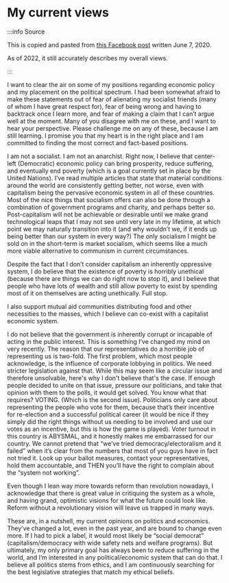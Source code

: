 # My current views

:::info Source

This is copied and pasted from [this Facebook post](https://www.facebook.com/elias.jackson2/posts/2761423727208036) written June 7, 2020. 

As of 2022, it still accurately describes my overall views.

:::

I want to clear the air on some of my positions regarding economic policy and my placement on the political spectrum. I had been somewhat afraid to make these statements out of fear of alienating my socialist friends (many of whom I have great respect for), fear of being wrong and having to backtrack once I learn more, and fear of making a claim that I can’t argue well at the moment. Many of you disagree with me on these, and I want to hear your perspective. Please challenge me on any of these, because I am still learning. I promise you that my heart is in the right place and I am committed to finding the most correct and fact-based positions.

I am not a socialist. I am not an anarchist. Right now, I believe that center-left (Democratic) economic policy can bring prosperity, reduce suffering, and eventually end poverty (which is a goal currently set in place by the United Nations). I’ve read multiple articles that state that material conditions around the world are consistently getting better, not worse, even with capitalism being the pervasive economic system in all of these countries. Most of the nice things that socialism offers can also be done through a combination of government programs and charity, and perhaps better so. Post-capitalism will not be achievable or desirable until we make grand technological leaps that I may not see until very late in my lifetime, at which point we may naturally transition into it (and why wouldn’t we, if it ends up being better than our system in every way?) The only socialism I might be sold on in the short-term is market socialism, which seems like a much more viable alternative to communism in current circumstances.

Despite the fact that I don’t consider capitalism an inherently oppressive system, I do believe that the existence of poverty is horribly unethical (because there are things we can do right now to stop it), and I believe that people who have lots of wealth and still allow poverty to exist by spending most of it on themselves are acting unethically. Full stop.

I also support mutual aid communities distributing food and other necessities to the masses, which I believe can co-exist with a capitalist economic system.

I do not believe that the government is inherently corrupt or incapable of acting in the public interest. This is something I’ve changed my mind on very recently. The reason that our representatives do a horrible job of representing us is two-fold. The first problem, which most people acknowledge, is the influence of corporate lobbying in politics. We need stricter legislation against that. While this may seem like a circular issue and therefore unsolvable, here's why I don't believe that's the case. If enough people decided to unite on that issue, pressure our politicians, and take that opinion with them to the polls, it would get solved. You know what that requires? VOTING. (Which is the second issue). Politicians only care about representing the people who vote for them, because that’s their incentive for re-election and a successful political career (it would be nice if they simply did the right things without us needing to be involved and use our votes as an incentive, but this is how the game is played). Voter turnout in this country is ABYSMAL, and it honestly makes me embarrassed for our country. We cannot pretend that “we’ve tried democracy/electoralism and it failed” when it’s clear from the numbers that most of you guys have in fact not tried it. Look up your ballot measures, contact your representatives, hold them accountable, and THEN you’ll have the right to complain about the “system not working”.

Even though I lean way more towards reform than revolution nowadays, I acknowledge that there is great value in critiquing the system as a whole, and having grand, optimistic visions for what the future could look like. Reform without a revolutionary vision will leave us trapped in many ways.

These are, in a nutshell, my current opinions on politics and economics. They’ve changed a lot, even in the past year, and are bound to change even more. If I had to pick a label, it would most likely be “social democrat” (capitalism/democracy with wide safety nets and welfare programs). But ultimately, my only primary goal has always been to reduce suffering in the world, and I’m interested in any political/economic system that can do that. I believe all politics stems from ethics, and I am continuously searching for the best legislative strategies that match my ethical beliefs.